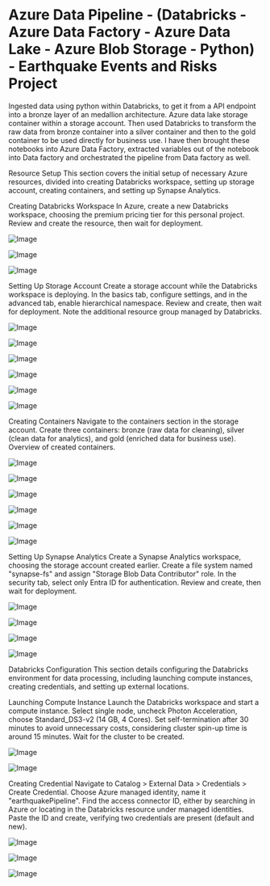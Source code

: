 # Azure Data Pipeline - (Databricks - Azure Data Factory - Azure Data Lake - Azure Blob Storage - Python) - Earthquake Events and Risks Project 



Ingested data using python within Databricks, to get it from a API endpoint into a bronze layer of an medallion architecture. Azure data lake storage container within a storage account. Then used Databricks to transform the raw data from bronze container into a silver container and then to the gold container to be used directly for business use. I have then brought these notebooks into Azure Data Factory, extracted variables out of the notebook into Data factory and orchestrated the pipeline from Data factory as well.

Resource Setup
This section covers the initial setup of necessary Azure resources, divided into creating Databricks workspace, setting up storage account, creating containers, and setting up Synapse Analytics.

Creating Databricks Workspace
In Azure, create a new Databricks workspace, choosing the premium pricing tier for this personal project.
Review and create the resource, then wait for deployment.

![Image](https://github.com/user-attachments/assets/5b999166-7e7e-4602-8194-310fdcafed36)

![Image](https://github.com/user-attachments/assets/49e62521-db0e-4377-b58c-be71438d3ab3)

![Image](https://github.com/user-attachments/assets/8d179614-9ae2-4c37-8ac0-d1c39252f4db)




Setting Up Storage Account
Create a storage account while the Databricks workspace is deploying.
In the basics tab, configure settings, and in the advanced tab, enable hierarchical namespace.
Review and create, then wait for deployment.
Note the additional resource group managed by Databricks.

![Image](https://github.com/user-attachments/assets/328ac9eb-8720-4e4f-ba8b-3de4cde5f9e6)


![Image](https://github.com/user-attachments/assets/9261e1fc-5ce7-4b80-ac34-abaf69b71920)


![Image](https://github.com/user-attachments/assets/d0cab7d0-5196-4970-bbf0-4d93fb9a7a47)


![Image](https://github.com/user-attachments/assets/25acdfc6-2028-4f5c-bbf2-50f64a1e64bb)


![Image](https://github.com/user-attachments/assets/a357434c-6182-443b-86e1-b78a3d3c4430)


![Image](https://github.com/user-attachments/assets/d31be78a-a5e3-4851-ade3-bb443995d67a)


Creating Containers
Navigate to the containers section in the storage account.
Create three containers: bronze (raw data for cleaning), silver (clean data for analytics), and gold (enriched data for business use).
Overview of created containers.

![Image](https://github.com/user-attachments/assets/e691d321-92ed-4187-bbc8-3ae6d672c409)


![Image](https://github.com/user-attachments/assets/689e24ec-111b-4abd-81fb-7e79585e811b)


![Image](https://github.com/user-attachments/assets/fbdbda5d-0d96-494d-8fae-abed2e5e3efb)


![Image](https://github.com/user-attachments/assets/e4f1b067-a86a-40b4-8e74-3f6f7039d86c)


![Image](https://github.com/user-attachments/assets/589c257e-5147-41c5-aaeb-0925d425365a)

![Image](https://github.com/user-attachments/assets/e5075bc7-d6b1-483c-9fd6-6a2f6441569c)



Setting Up Synapse Analytics
Create a Synapse Analytics workspace, choosing the storage account created earlier.
Create a file system named "synapse-fs" and assign "Storage Blob Data Contributor" role.
In the security tab, select only Entra ID for authentication.
Review and create, then wait for deployment.


![Image](https://github.com/user-attachments/assets/29d081d1-82ee-41d0-b7d9-d4ee9d5f4811)


![Image](https://github.com/user-attachments/assets/778c0e50-7cd4-47e6-852a-f2abc8e3cabe)


![Image](https://github.com/user-attachments/assets/9ceb7368-0062-46d5-bc93-d3e5cd4fffd0)


![Image](https://github.com/user-attachments/assets/7a2c463e-8597-4175-b093-5ec55f338308)



Databricks Configuration
This section details configuring the Databricks environment for data processing, including launching compute instances, creating credentials, and setting up external locations.

Launching Compute Instance
Launch the Databricks workspace and start a compute instance.
Select single node, uncheck Photon Acceleration, choose Standard_DS3-v2 (14 GB, 4 Cores).
Set self-termination after 30 minutes to avoid unnecessary costs, considering cluster spin-up time is around 15 minutes.
Wait for the cluster to be created.


![Image](https://github.com/user-attachments/assets/a75c4a61-f6a5-43ce-8ec7-fabbcee32e83)


![Image](https://github.com/user-attachments/assets/377e837d-afcd-450c-beaa-742649a336fb)


Creating Credential
Navigate to Catalog > External Data > Credentials > Create Credential.
Choose Azure managed identity, name it "earthquakePipeline".
Find the access connector ID, either by searching in Azure or locating in the Databricks resource under managed identities.
Paste the ID and create, verifying two credentials are present (default and new).



![Image](https://github.com/user-attachments/assets/62c24448-aa7e-43d4-b7f4-c4d0b6c4f990)


![Image](https://github.com/user-attachments/assets/b31f0ac6-1c8b-4e3a-9ebd-9aa09f74e3a2)


![Image](https://github.com/user-attachments/assets/4109d8c1-548b-4e88-9a74-d3c7719deffc)
